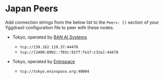 # Japan Peers

Add connection strings from the below list to the `Peers: []` section of your
Yggdrasil configuration file to peer with these nodes.

* Tokyo, operated by [BAN AI Systems](https://ban.ai/)
  * `tcp://139.162.119.37:44478`
  * `tcp://[2400:8902::f03c:91ff:fe1f:c32a]:44478`

* Tokyo, operated by [Eninspace](https://github.com/Eninspace)
  * `tcp://tokyo.eninspace.org:40004`
